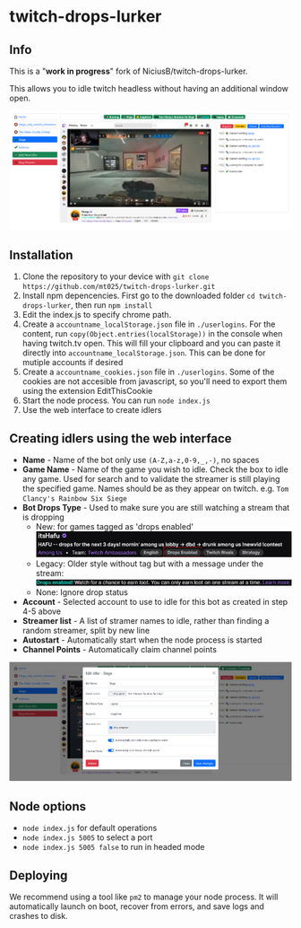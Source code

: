 # twitch-drops-lurker

## Info
This is a "<b>work in progress</b>" fork of NiciusB/twitch-drops-lurker. 

This allows you to idle twitch headless without having an additional window open.

![Screenshot showing twitch drops lurker](screenshot_main.png)

## Installation

1. Clone the repository to your device with `git clone https://github.com/mt025/twitch-drops-lurker.git`
2. Install npm depencencies. First go to the downloaded folder `cd twitch-drops-lurker`, then run `npm install`
3. Edit the index.js to specify chrome path. 
4. Create a `accountname_localStorage.json` file in `./userlogins`. For the content, run `copy(Object.entries(localStorage))` in the console when having twitch.tv open. This will fill your clipboard and you can paste it directly into `accountname_localStorage.json`. This can be done for mutiple accounts if desired
5. Create a `accountname_cookies.json` file in `./userlogins`. Some of the cookies are not accesible from javascript, so you'll need to export them using the extension EditThisCookie
6. Start the node process. You can run `node index.js`
7. Use the web interface to create idlers

## Creating idlers using the web interface
- <b>Name</b> - Name of the bot only use `(A-Z,a-z,0-9,_,-)`, no spaces
- <b>Game Name</b> - Name of the game you wish to idle. Check the box to idle any game. Used for search and to validate the streamer is still playing the specified game. Names should be as they appear on twitch. e.g. `Tom Clancy's Rainbow Six Siege`
- <b>Bot Drops Type</b> - Used to make sure you are still watching a stream that is dropping
	- New: for games tagged as 'drops enabled' ![Screenshot showing new drop type](screenshot_new.png)
	- Legacy: Older style without tag but with a message under the stream: ![Screenshot showing Drops enabled! Watch for a chance to earn loot](screenshot_legacy.png)
	- None: Ignore drop status
- <b>Account</b> - Selected account to use to idle for this bot as created in step 4-5 above
- <b>Streamer list</b> - A list of stramer names to idle, rather than finding a random streamer, split by new line
- <b>Autostart</b> - Automatically start when the node process is started
- <b>Channel Points</b> - Automatically claim channel points

![Screenshot showing edit](screenshot_edit.png)



## Node options
* `node index.js` for default operations
* `node index.js 5005` to select a port
* `node index.js 5005 false` to run in headed mode

## Deploying
We recommend using a tool like `pm2` to manage your node process. It will automatically launch on boot, recover from errors, and save logs and crashes to disk.


